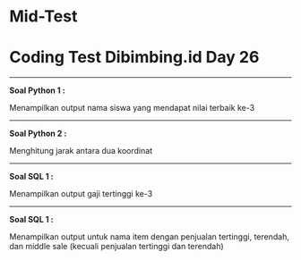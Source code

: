 # Mid-Test
# **Coding Test Dibimbing.id Day 26**

---
**Soal Python 1 :**

Menampilkan output nama siswa yang mendapat nilai terbaik ke-3

---
**Soal Python 2 :**

Menghitung jarak antara dua koordinat

---
**Soal SQL 1 :**

Menampilkan output gaji tertinggi ke-3

---
**Soal SQL 1 :**

Menampilkan output untuk nama item dengan penjualan tertinggi, terendah, dan middle sale (kecuali penjualan tertinggi dan terendah)
